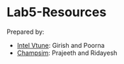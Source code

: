 # Lab5-Resources

Prepared by: 
* [Intel Vtune](intel-vtune/README.md): Girish and Poorna
* [Champsim](champsim-resources/README.md): Prajeeth and Ridayesh


